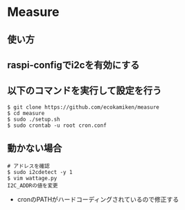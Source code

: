 # Measure

## 使い方

## raspi-configでi2cを有効にする

## 以下のコマンドを実行して設定を行う

```
$ git clone https://github.com/ecokamiken/measure
$ cd measure
$ sudo ./setup.sh
$ sudo crontab -u root cron.conf
```

## 動かない場合

```
# アドレスを確認
$ sudo i2cdetect -y 1
$ vim wattage.py
I2C_ADDRの値を変更
```

- cronのPATHがハードコーディングされているので修正する
